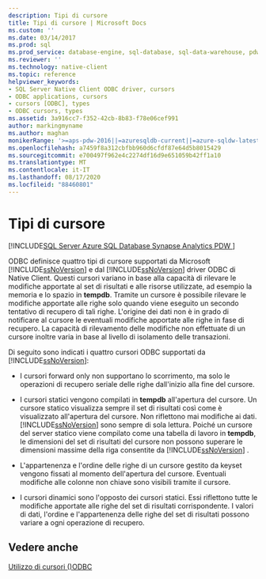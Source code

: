 ```yaml
---
description: Tipi di cursore
title: Tipi di cursore | Microsoft Docs
ms.custom: ''
ms.date: 03/14/2017
ms.prod: sql
ms.prod_service: database-engine, sql-database, sql-data-warehouse, pdw
ms.reviewer: ''
ms.technology: native-client
ms.topic: reference
helpviewer_keywords:
- SQL Server Native Client ODBC driver, cursors
- ODBC applications, cursors
- cursors [ODBC], types
- ODBC cursors, types
ms.assetid: 3a916cc7-f352-42cb-8b83-f78e06cef991
author: markingmyname
ms.author: maghan
monikerRange: '>=aps-pdw-2016||=azuresqldb-current||=azure-sqldw-latest||>=sql-server-2016||=sqlallproducts-allversions||>=sql-server-linux-2017||=azuresqldb-mi-current'
ms.openlocfilehash: a7459f8a312cbfbb960d6cfdf87e64d5b8015429
ms.sourcegitcommit: e700497f962e4c2274df16d9e651059b42ff1a10
ms.translationtype: MT
ms.contentlocale: it-IT
ms.lasthandoff: 08/17/2020
ms.locfileid: "88460801"
---
```

# <a name="cursor-types"></a>Tipi di cursore
[!INCLUDE[SQL Server Azure SQL Database Synapse Analytics PDW ](../../includes/applies-to-version/sql-asdb-asdbmi-asa-pdw.md)]

  ODBC definisce quattro tipi di cursore supportati da Microsoft [!INCLUDE[ssNoVersion](../../includes/ssnoversion-md.md)] e dal [!INCLUDE[ssNoVersion](../../includes/ssnoversion-md.md)] driver ODBC di Native Client. Questi cursori variano in base alla capacità di rilevare le modifiche apportate al set di risultati e alle risorse utilizzate, ad esempio la memoria e lo spazio in **tempdb**. Tramite un cursore è possibile rilevare le modifiche apportate alle righe solo quando viene eseguito un secondo tentativo di recupero di tali righe. L'origine dei dati non è in grado di notificare al cursore le eventuali modifiche apportate alle righe in fase di recupero. La capacità di rilevamento delle modifiche non effettuate di un cursore inoltre varia in base al livello di isolamento delle transazioni.  
  
 Di seguito sono indicati i quattro cursori ODBC supportati da [!INCLUDE[ssNoVersion](../../includes/ssnoversion-md.md)]:  
  
-   I cursori forward only non supportano lo scorrimento, ma solo le operazioni di recupero seriale delle righe dall'inizio alla fine del cursore.  
  
-   I cursori statici vengono compilati in **tempdb** all'apertura del cursore. Un cursore statico visualizza sempre il set di risultati così come è visualizzato all'apertura del cursore. Non riflettono mai modifiche ai dati. [!INCLUDE[ssNoVersion](../../includes/ssnoversion-md.md)] sono sempre di sola lettura. Poiché un cursore del server statico viene compilato come una tabella di lavoro in **tempdb**, le dimensioni del set di risultati del cursore non possono superare le dimensioni massime della riga consentite da [!INCLUDE[ssNoVersion](../../includes/ssnoversion-md.md)] .  
  
-   L'appartenenza e l'ordine delle righe di un cursore gestito da keyset vengono fissati al momento dell'apertura del cursore. Eventuali modifiche alle colonne non chiave sono visibili tramite il cursore.  
  
-   I cursori dinamici sono l'opposto dei cursori statici. Essi riflettono tutte le modifiche apportate alle righe del set di risultati corrispondente. I valori di dati, l'ordine e l'appartenenza delle righe del set di risultati possono variare a ogni operazione di recupero.  
  
## <a name="see-also"></a>Vedere anche  
 [Utilizzo di cursori &#40;&#41;ODBC ](../../relational-databases/native-client-odbc-cursors/using-cursors-odbc.md)  
  
  
